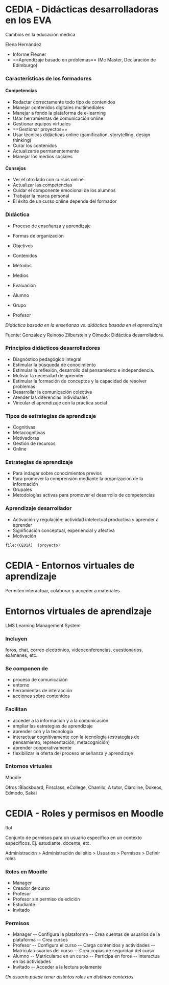 # CEDIA - Didácticas desarrolladoras en los EVA
Cambios en la educación médica

Elena Hernández 

- Informe Flexner
- ==Aprendizaje basado en problemas== (Mc Master, Declaración de Edimburgo)

### Características de los formadores

#### Competencias 
- Redactar correctamente todo tipo de contenidos 
- Manejar contenidos digitales multimediales 
- Manejar a fondo la plataforma de e-learning 
- Usar herramientas de comunicación online 
- Gestionar equipos virtuales 
- ==Gestionar proyectos==
- Usar técnicas didácticas online (gamification, storytelling, design thinking)  
- Curar los contenidos 
- Actualizarse permanentemente 
- Manejar los medios sociales 


<div class="page-break" style="page-break-before: always;"></div>

#### Consejos
- Ver el otro lado con cursos online 
- Actualizar las competencias 
- Cuidar el componente emocional de los alumnos 
- Trabajar la marca personal 
- El éxito de un curso online depende del formador 

<div class="page-break" style="page-break-before: always;"></div>

### Didáctica 
- Proceso de enseñanza y aprendizaje 
- Formas de organización 

- Objetivos 
- Contenidos 
- Métodos 
- Medios 
- Evaluación

- Alumno 
- Grupo 
- Profesor 

*Didáctica basada en la enseñanza vs. didáctica basada en el aprendizaje*

Fuente: González y Reinoso
Zilberstein y Olmedo: Didáctica desarrolladora.

<div class="page-break" style="page-break-before: always;"></div>

### Principios didácticos desarrolladores

- Diagnóstico pedagógico integral 
- Estimular la búsqueda de conocimiento 
- Estimular la reflexión, desarrollo del pensamiento e independencia. 
- Motivar la necesidad de aprender 
- Estimular la formación de conceptos y la capacidad de resolver problemas 
- Desarrollar la comunicación colectiva 
- Atender las diferencias individuales 
- Vincular el aprendizaje con la práctica social 



### Tipos de estrategias de aprendizaje
- Cognitivas
- Metacognitivas 
- Motivadoras 
- Gestión de recursos 
- Online 


### Estrategias de aprendizaje
- Para indagar sobre conocimientos previos
- Para promover la comprensión mediante la organización de la información 
- Grupales 
- Metodologías activas para promover el desarrollo de competencias 

### Aprendizaje desarrollador
- Activación y regulación: actividad intelectual productiva y aprender a aprender
- Significación conceptual, experiencial y afectiva 
- Motivación 

<div class="page-break" style="page-break-before: always;"></div>

  
```query
file:(CEDIA)  (proyecto)
```


 



# CEDIA - Entornos virtuales de aprendizaje
Permiten
interactuar, colaborar y acceder a materiales

# Entornos virtuales de aprendizaje

LMS Learning Management System

### Incluyen
foros, chat, correo electrónico, videoconferencias, cuestionarios, exámenes, etc.

### Se componen de

- proceso de comunicación
- entorno 
- herramientas de interacción 
- acciones sobre contenidos

### Facilitan 

- acceder a la información y a la comunicación 
- ampliar las estrategias de aprendizaje 
- aprender con y la tecnología 
- interactuar cognitivamente con la tecnología (estrategias de pensamiento, representación, metacognición)
- aprender cooperativamente 
- flexibilizar la oferta del proceso enseñanza y aprendizaje 

### Entornos virtuales

Moodle

Otros
:Blackboard, Firsclass, eCollege, Chamilo, A tutor, Claroline, Dokeos, Edmodo, Sakai






# CEDIA - Roles y permisos en Moodle
Rol

Conjunto de permisos para un usuario específico en un contexto específicos. Ej. estudiante, docente, etc.

Administración > Administración del sitio > Usuarios > Permisos > Definir roles

### Roles en Moodle
 
- Manager
- Creador de curso
- Profesor
- Profesor sin permiso de edición 
- Estudiante 
- Invitado 

### Permisos

- Manager
-- Configura la plataforma
-- Crea cuentas de usuarios de la plataforma 
-- Crea cursos
- Profesor
-- Configura el curso
-- Carga contenidos y actividades 
-- Matricula usuarios del curso 
-- Crea copias de seguridad del curso 
- Alumno 
-- Matricularse en un curso 
-- Participa en foros 
-- Interactua en las actividades 
- Invitado
-- Acceder a la lectura solamente

*Un usuario puede tener distintos roles en distintos contextos*






